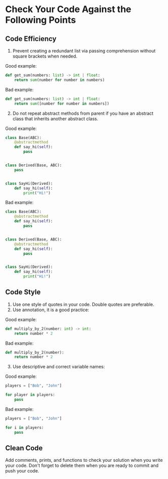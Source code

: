 # Сheck Your Code Against the Following Points

## Code Efficiency

1. Prevent creating a redundant list via passing comprehension without square brackets when needed.

Good example:

```python
def get_sum(numbers: list) -> int | float:
    return sum(number for number in numbers)
```

Bad example:

```python
def get_sum(numbers: list) -> int | float:
    return sum([number for number in numbers])
```

2. Do not repeat abstract methods from parent if you have an abstract class that inherits another abstract class.

Good example:

```python
class Base(ABC):
    @abstractmethod
    def say_hi(self):
        pass


class Derived(Base, ABC):
    pass


class SayHi(Derived):
    def say_hi(self):
        print("Hi!")
```

Bad example:

```python
class Base(ABC):
    @abstractmethod
    def say_hi(self):
        pass


class Derived(Base, ABC):
    @abstractmethod
    def say_hi(self):
        pass


class SayHi(Derived):
    def say_hi(self):
        print("Hi!")
```

## Code Style

1. Use one style of quotes in your code. Double quotes are preferable.
2. Use annotation, it is a good practice:

Good example:

```python
def multiply_by_2(number: int) -> int:
    return number * 2
```

Bad example:

```python
def multiply_by_2(number):
    return number * 2
```

3. Use descriptive and correct variable names:

Good example:

```python
players = ["Bob", "John"]

for player in players:
    pass
```

Bad example:

```python
players = ["Bob", "John"]

for i in players:
    pass
```

## Clean Code

Add comments, prints, and functions to check your solution when you write your code. 
Don't forget to delete them when you are ready to commit and push your code.

